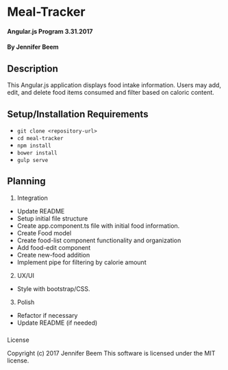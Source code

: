 # Meal-Tracker

#### Angular.js Program 3.31.2017

#### By Jennifer Beem

## Description

This Angular.js application displays food intake information. Users may add, edit, and delete food items consumed  and filter based on caloric content.

## Setup/Installation Requirements

* `git clone <repository-url>`
* `cd meal-tracker`
* `npm install`
* `bower install`
* `gulp serve`

## Planning

1. Integration
  * Update README
  * Setup initial file structure
  * Create app.component.ts file with initial food information.
  * Create Food model
  * Create food-list component functionality and organization
  * Add food-edit component
  * Create new-food addition
  * Implement pipe for filtering by calorie amount

2. UX/UI
  * Style with bootstrap/CSS.

3. Polish
  * Refactor if necessary
  * Update README (if needed)

###
License

Copyright (c) 2017 Jennifer Beem
This software is licensed under the MIT license.
